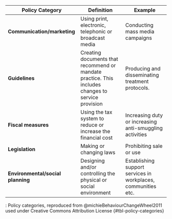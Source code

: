 |**Policy Category**              |**Definition**                                                                                   |**Example**                                                  |
|---------------------------------|-------------------------------------------------------------------------------------------------|-------------------------------------------------------------|
|**Communication/marketing**      |Using print, electronic, telephonic or broadcast media                                           |Conducting mass media campaigns                              |
|**Guidelines**                   |Creating documents that recommend or mandate practice. This includes changes to service provision|Producing and disseminating treatment protocols.             |
|**Fiscal measures**              |Using the tax system to reduce or increase the financial cost                                    |Increasing duty or increasing anti-smuggling activities      |
|**Legislation**                  |Making or changing laws                                                                          |Prohibiting sale or use                                      |
|**Environmental/social planning**|Designing and/or controlling the physical or social environment                                  |Establishing support services in workplaces, communities etc.|

: Policy categories, reproduced from @michieBehaviourChangeWheel2011 used under Creative Commons Attribution License {#tbl-policy-categories}